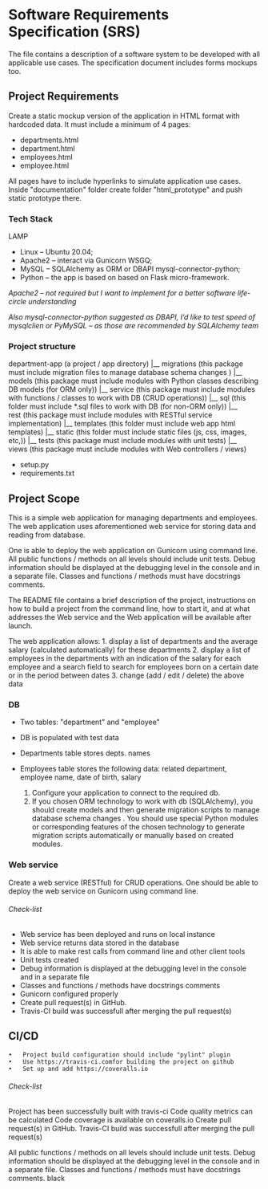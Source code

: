# Software Requirements Specification (SRS)

The file contains a description of a software system to be developed with all applicable use cases. The specification document includes forms mockups too.

## Project Requirements

Create a static mockup version of the application in HTML format with hardcoded data. It must include a minimum of 4 pages: 

- departments.html
- department.html 
- employees.html
- employee.html 

All pages have to include hyperlinks to simulate application use cases. Inside "documentation" folder create folder "html_prototype" and push static prototype there.

### Tech Stack
LAMP 
- Linux – Ubuntu 20.04;
- Apache2 – interact via Gunicorn WSGQ;
- MySQL – SQLAlchemy as ORM or DBAPI mysql-connector-python;
- Python – the app is based on based on Flask micro-framework.

*Apache2 – not required but I want to implement for a better software life-circle understanding*

*Also mysql-connector-python suggested as DBAPI, I’d like to test speed of mysqlclien or PyMySQL – as those are recommended by SQLAlchemy team*
 

### Project structure

department-app (a project / app directory)
|__ migrations (this package must include migration files to manage database schema changes )
|__ models (this package must include modules with Python classes describing DB models (for ORM only))
|__ service (this package must include modules with functions / classes to work with DB (CRUD operations))
|__ sql (this folder must include *.sql files to work with DB (for non-ORM only))
|__ rest (this package must include modules with RESTful service implementation)
|__ templates (this folder must include web app html templates)
|__ static (this folder must include static files (js, css, images, etc,))
|__ tests (this package must include modules with unit tests)
|__ views (this package must include modules with Web controllers / views)

+ setup.py
+ requirements.txt

## Project Scope
This is a simple web application for managing departments and employees. The web application uses aforementioned web service for storing data and reading from database. 

One is able to deploy the web application on Gunicorn using command line. All public functions / methods on all levels should include unit tests. Debug information should be displayed at the debugging level in the console and in a separate file. Classes and functions / methods must have docstrings comments. 

The README file contains a brief description of the project, instructions on how to build a project from the command line, how to start it, and at what addresses the Web service and the Web application will be available after launch.

The web application allows:
	1.	display a list of departments and the average salary (calculated automatically) for these departments
	2.	display a list of employees in the departments with an indication of the salary for each employee and a search field to search for employees born on a certain date or in the period between dates
	3.	change (add / edit / delete) the above data


### DB
- Two tables: "department" and "employee"
- DB is populated with test data
- Departments table stores depts. names
- Employees table stores the following data: related department, employee name, date of birth, salary

	1.	Configure your application to connect to the required db.
	2.	If you chosen ORM technology to work with db (SQLAlchemy), you should create models and then generate migration scripts to manage database schema changes . You should use special Python modules or corresponding features of the chosen technology to generate migration scripts automatically or manually based on created modules.
### Web service

Create a web service (RESTful) for CRUD operations. One should be able to deploy the web service on Gunicorn using command line.

###### Check-list
- Web service has been deployed and runs on local instance
- Web service returns data stored in the database
- It is able to make rest calls from command line and other client tools
- Unit tests created
- Debug information is displayed at the debugging level in the console and in a separate file
- Classes and functions / methods have docstrings comments
- Gunicorn configured properly
- Create pull request(s) in GitHub.
- Travis-CI build was successfull after merging the pull request(s)


## CI/CD
	•	Project build configuration should include "pylint" plugin
	•	Use https://travis-ci.comfor building the project on github
	•	Set up and add https://coveralls.io

###### Check-list
Project has been successfully built with travis-ci
Code quality metrics can be calculated
Code coverage is available on coveralls.io
Create pull request(s) in GitHub.
Travis-CI build was successfull after merging the pull request(s)

All public functions / methods on all levels should include unit tests. Debug information should be displayed at the debugging level in the console and in a separate file. Classes and functions / methods must have docstrings comments.
black